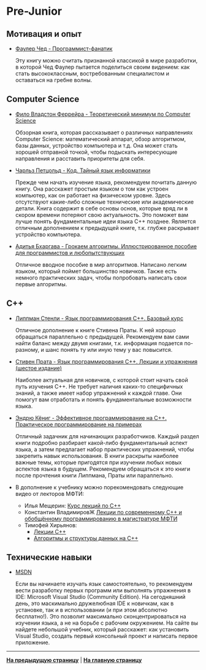 # Pre-Junior

## Мотивация и опыт

- [Фаулер Чед - Программист-фанатик](https://www.ozon.ru/product/programmist-fanatik-32218784)

    Эту книгу можно считать признанной классикой в мире разработки, в которой Чед Фаулер пытается поделиться своим видением: как стать высококлассным, востребованным специалистом и оставаться на гребне волны.

## Computer Science

- [Фило Владстон Феррейра - Теоретический минимум по Computer Science](https://www.ozon.ru/product/teoreticheskiy-minimum-po-computer-science-vse-chto-nuzhno-programmistu-i-razrabotchiku-144946027)

    Обзорная книга, которая рассказывает о различных направлениях Computer Science: математический аппарат, обзор алгоритмом, базы данных, устройство компьютера и т.д. Она может стать хорошей отправной точкой, чтобы подыскать интересующие направления и расставить приоритеты для себя.  

- [Чарльз Петцольд - Код. Тайный язык информатики](https://www.ozon.ru/context/detail/id/125884)

    Прежде чем начать изучение языка, рекомендуем почитать данную книгу. Она расскажет простым языком о том как устроен компьютер, как он работает на физическом уровне. Здесь отсутствуют какие-либо сложные технические или академические детали. Книга содержит в себе основы основ, которые вряд ли в скором времени потеряют свою актуальность. Это поможет вам лучше понять фундаментальные идеи языка C++ позднее. Является отличным дополнением к предыдущей книге, т.к. глубже раскрывает устройство компьютера.

- [Адитья Бхаргава - Грокаем алгоритмы. Иллюстрированное пособие для программистов и любопытствующих](https://www.ozon.ru/product/grokaem-algoritmy-illyustrirovannoe-posobie-dlya-programmistov-i-lyubopytstvuyushchih-139296295)

    Отличное вводное пособие в мир алгоритмов. Написано легким языком, который поймет большинство новичков. Также есть немного практических задач, чтобы попробовать написать свои первые алгоритмы.

## C++

- [Липпман Стенли - Язык программирования C++. Базовый курс](https://www.ozon.ru/product/yazyk-programmirovaniya-c-bazovyy-kurs-147417585)

    Отличное дополнение к книге Стивена Праты. К ней хорошо обращаться параллельно с предыдущей. Рекомендуем вам сами найти баланс между двумя книгами, т.к. информация подается по-разному, и шанс понять ту или иную тему у вас повысится. 

- [Стивен Прата - Язык программирования C++. Лекции и упражнения (шестое издание)](https://www.ozon.ru/product/yazyk-programmirovaniya-c-lektsii-i-uprazhneniya-147417584)

    Наиболее актуальная для новичков, с которой стоит начать свой путь изучения C++. Не требует наличия каких-то специфичных знаний, а также имеет набор упражнений к каждой главе. Они помогут вам отработать и понять фундаментальные возможности языка.

- [Эндрю Кёниг - Эффективное программирование на C++. Практическое программирование на примерах](https://www.ozon.ru/product/effektivnoe-programmirovanie-na-c-prakticheskoe-programmirovanie-na-primerah-1273565)

    Отличный задачник для начинающих разработчиков. Каждый раздел книги подробно разбирает какой-либо фундаментальный аспект языка, а затем предлагает набор практических упражнений, чтобы закрепить навык использования. В книги раскрыты наиболее важные темы, которые пригодятся при изучении любых новых аспектов языка в будущем. Рекомендуем обращаться к это книги после прочтения книги Липпмана, Праты или параллельно.

- В дополнение к учебнику можно порекомендовать следующие видео от лекторов МФТИ:
    - Илья Мещерин: [Курс лекций по C++](https://www.youtube.com/playlist?list=PL4_hYwCyhAvY2dY_tnTv3-TJThzcloCvM)
    - Константин ВладимировЖ [Лекции по современному C++ и обобщённому программированию в магистратуре МФТИ](https://www.youtube.com/channel/UCvmBEbr9NZt7UEh9doI7n_A/featured)
    - Тимофей Хирьянов:
        - [Лекции C++](https://www.youtube.com/playlist?list=PLRDzFCPr95fItmofHO4KuGjfGtbQtEj-x)
        - [Алгоритмы и структуры данных на C++](https://www.youtube.com/playlist?list=PLRDzFCPr95fL_5Xvnufpwj2uYZnZBBnsr)

## Технические навыки

- [MSDN](https://docs.microsoft.com/ru-ru/cpp/build/vscpp-step-0-installation?view=msvc-160)

    Если вы начинаете изучать язык самостоятельно, то рекомендуем вести разработку первых программ или выполнять упражнения в IDE: Microsoft Visual Studio (Community Edition). На сегодняшний день, это маскимально дружелюбная IDE к новичкам, как в установке, так и в использовании (и при этом абсолютно бесплатно!). Это позволит максимально сконцентрироваться на изучении языка, а не на борьбе с рабочим окружением. На сайте вы найдете небольшой учебник, который расскажет: как установить Visual Studio, создать первый консольный проект и написать первое приложение.

---

[**На предыдущую страницу**](Overview.md) | [**На главную страницу**](../README.md)

